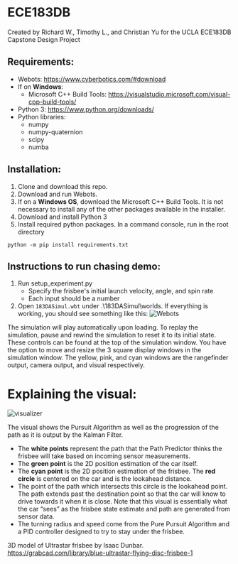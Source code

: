 # ECE183DB
Created by Richard W., Timothy L., and Christian Yu for the UCLA ECE183DB Capstone Design Project

## Requirements:
* Webots:                           https://www.cyberbotics.com/#download
* If on **Windows**:
    * Microsoft C++ Build Tools:    https://visualstudio.microsoft.com/visual-cpp-build-tools/
* Python 3:                         https://www.python.org/downloads/
* Python libraries:
  * numpy
  * numpy-quaternion
  * scipy
  * numba

## Installation:
1. Clone and download this repo.
2. Download and run Webots. 
3. If on a **Windows OS**, download the Microsoft C++ Build Tools. It is not necessary to install any of the other packages available in the installer.
4. Download and install Python 3
5. Install required python packages. In a command console, run in the root directory
```
python -m pip install requirements.txt
```

## Instructions to run chasing demo:
1. Run setup_experiment.py
    * Specify the frisbee's initial launch velocity, angle, and spin rate
    * Each input should be a number
2. Open `183DASimul.wbt` under .\183DASimul\worlds. If everything is working, you should see something like this:
  ![Webots](https://github.com/rrcwang/ECE183DB-Project/blob/master/photos/webots.png)

The simulation will play automatically upon loading. To replay the simulation, pause and rewind the simulation to reset it to its initial state. These controls can be found at the top of the simulation window. You have the option to move and resize the 3 square display windows in the simulation window. The yellow, pink, and cyan windows are the rangefinder output, camera output, and visual respectively. 

# Explaining the visual:
![visualizer](https://github.com/rrcwang/ECE183DB-Project/blob/master/photos/visualizer.png)

The visual shows the Pursuit Algorithm as well as the progression of the path as it is output by the Kalman Filter. 
* The __white points__ represent the path that the Path Predictor thinks the frisbee will take based on incoming sensor measurements. 
* The __green point__ is the 2D position estimation of the car itself. 
* The __cyan point__ is the 2D position estimation of the frisbee. The __red circle__ is centered on the car and is the lookahead distance. 
* The point of the path which intersects this circle is the lookahead point. The path extends past the destination point so that the car will know to drive towards it when it is close. Note that this visual is essentially what the car “sees” as the frisbee state estimate and path are generated from sensor data. 
* The turning radius and speed come from the Pure Pursuit Algorithm and a PID controller designed to try to stay under the frisbee.

3D model of Ultrastar frisbee by Isaac Dunbar. https://grabcad.com/library/blue-ultrastar-flying-disc-frisbee-1
